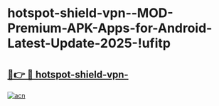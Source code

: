 # hotspot-shield-vpn--MOD-Premium-APK-Apps-for-Android-Latest-Update-2025-!ufitp

# <h2><a href="https://48nnbp.esa.edu.pl?title=hotspot-shield-vpn-&ref=ufitp">🔗👉 🔴 hotspot-shield-vpn-</a></h2>

[![acn](https://github.com/user-attachments/assets/0f9c940e-d8b0-45ae-aac7-cd30a18b3e1c)](https://48nnbp.esa.edu.pl?title=hotspot-shield-vpn-&ref=ufitp)

